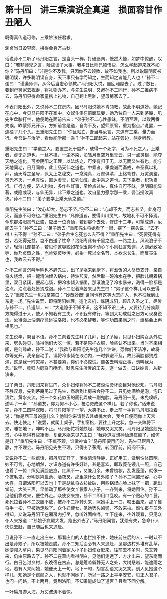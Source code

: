 # 第十回　讲三乘演说全真道　损面容甘作丑陋人

既得真传道可修，三乘妙法任君求。

渊贞当日毁容面，换得金身万古秋。

话说孙不二听了马丹阳之言，是当头一棒，打破迷网，恍然大悟，如梦中惊醒，叹曰：“若非师兄之言，险些误了大事。我平日比师兄颖悟些，怎么学起道来就不如你？”马丹阳曰：“非是你不及我，只因你不去领教，故不如我也。所以说聪明反被聪明误，许多聪明误自身，天下事只有学而知之，生而知之者能几人也！”孙不二谢曰：“谨遵师训，从今后当虚心领教。”马丹阳大悦，自回厢屋去了。过了数日，要到母舅家去祝寿，将礼物办齐，与先生说明，又邀孙不二同行，孙不二推病不去，马丹阳只得命家童携上礼物，自己跨上黑驴，望母舅家去了。

不表丹阳出外，又说孙不二在房内，因马丹阳说她不肯领教，故此不明道妙。她记在心中，今见马丹阳不在家中，众奴仆俱在前面玩耍，她乃独自一人来到茅庵，见先生盘膝打坐，他便跪在面前告曰：“弟子孙不二心性愚昧，不明至理，以致两番失误，昨蒙师兄开示，方知前言是道，自悔不及，望师原宥，重为指点。”说罢，一连磕了几个头。王重阳先生曰：“你且站立，吾当与汝言，夫道有三乘，量力而行。今吾讲与汝听，看你能学那一乘？”孙不二即起来，站在旁边，躬身听教。

重阳先生曰：“学道之人，要置生死于度外，破得一个死字，可为不死之人。上乘者，虚无之道也，一丝不挂，一尘不染，如皓月当空万里无云，只一点灵根，能夺天地之造化，可参阴阳之正理，以法炼之，可使有归于无，以无而又生有也，能与天地同老，日月同修，此上品天仙之道也。中乘者，秉虔诚而斋戒，奉圣真以礼拜，诵天尊之圣号，讽太上之秘文，一念纯真，万虑俱清，上格穹苍，万灵洞鉴，灵光不灭，一点真性，直达虚无，位列仙班，此中乘之道也。夫下乘者，积功累行。广行方便，济人利物，多作些好事，常检点过失，真住自可不昧，灵明原能显著，或隐或现，与仙无异，此下乘之道也。汝自量力愿学那一乘，吾当授汝真诀。”孙不二曰：“弟子要学上乘天仙之道。”

重阳先生笑曰：“汝心却大，恐志不坚。”孙不二曰：“心却不大，而志甚坚。此身可灭，而志不可夺也。”重阳先生曰: “凡修道者，要得山川灵气，故地利不可不择焉。今东郡洛阳灵气正盛，应出一位真仙，若到那个去处，修炼十二年，可望成道，汝能去乎？”孙不二曰：“弟子愿去。”重阳先生将她看了一眼，摆了一摆头说：“去不得！去不得！”孙不二曰：“弟子舍生忘死怎么去不得？”重阳先生曰：“死要死得有益，若死得无益，岂不白送了性命？洛阳离此有千里之遥，一路之上，风流浪子不少，轻薄儿郎甚多，若见你这容貌如花似玉岂不动心？小则狂言戏谑，大则必致凌辱，你乃贞烈之性，岂肯受彼秽污，必拚一死以全名节，本欲求长生，而反丧生也，我故云去不得。”

孙不二闻言沉吟半晌也不辞先生，出了茅庵来到厨下，将煮饭的人尽皆支开，亲自将火烧燃，把一罐清油倾入锅内，待油煎滚，然后取一碗冷水在手，把脸儿朝着锅里，双目紧闭，便起心肠，把冷水倾入锅里，那滚油见了冷水暴来，溅得一脸都是油点，油点着处皆烫成泡。孙不二忍着痛苦来见先生曰：“弟子这个样儿可以去得么？”重阳先生一见拍掌笑曰：“妙哉妙哉! 世间也有这等大志向人，也不枉我到山东走一场。”先生说罢，即将阴阳妙理，造化玄机，炼阴成阳，超凡入圣之工，尽传与孙不二。传道毕，曰：“大道隐于不知不识。这不知不识工夫，又要待几分疯颠方掩得过于人，使人不知我有工夫，不识我有修行，等到大功成就之日方可现身说法。汝待面上油泡痊愈远往洛阳，也不必来辞我，等你功圆果满之时，蟠桃会上再相见也。”

先生说毕，瞑目不语。孙不二向着先生拜了几拜，出了茅庵，只见仆妇婢女从外进来，劈头碰见，骇得他们大吃一惊，若不是原样衣服，险些认不出来。当时齐来相间，是何缘故，孙不二说：“我欲与重阳老先生造几个油饼，恐你们不洁净，故将尔等支开，我亲自动手，误将冷水倾在液油内，一时躲避不及，故此满脸都烫成泡，这是我一时灾星，不甚要紧，你们不必惊慌。自各去料理正事，勿叫我为念。”说毕，竟归内房将门掩闭，默思先生所传的工夫，逐一做去。口诀妙言，从新演来。

过了两日，丹阳归来将进门，众仆妇便将孙不二被滚油烫坏面目对他说知。马丹阳不胜叹息，先到茅庵见过了先生，然后到上房来会孙不二。只见她满脸是泡，泡已溃烂，黄水交流，把一个如花似玉的面孔弄成一副鬼脸。马丹阳一见，未免嗅叹，遂叫了一声：“孙道友，你为何不小心，被油烫成这个样儿，若了你也。”话未说完，孙不二圆睁双眼，将马丹阳望了一望，大笑不止，走上前一手将马丹阳拉着说：“你是西王母的童儿么？他叫你来请我去赴蟠桃大会，我今日便同你上天宫去。快走快走！”说罢，就爬上桌子，手扯窗格，要往上升之状，忽一交跌将下来，睡在地下，呻吟不止。马丹阳忙将她扶起，她却又哭又笑，马丹阳见她这般光景，心中觉得有些凄惨，复至茅庵来见先生曰：“我孙道友想神仙想疯颠了，如何是好？”重阳先生曰：“不疯不颠，谁做神仙？”马丹阳要再问时，先生已瞑目入静，并不理会。马丹阳见先生不理，只得出了茅庵，转回厅前，闷闷不乐。

又说孙不二一些疯话，把丹阳支开了，落得清清静静，正好用工，做到性体圆明，妙不可言，心地朗然，才识办道有许多好处，甚是喜欢，即取菱花镜儿一照，自己也着了一惊！照见满脸疤痕，红黑不一，又兼月余，未曾梳妆，乱发蓬蓬，就像一个披毛鬼，分明是鸠盘荼、活夜叉。那里像什么员外娘子？孙不二照罢形容，心中大喜，自谓洛阳可以去也！于是胡乱将衣衫扯破，用些锅煤向脸上抹了一把，跑出堂前，大笑三声，早惊动了那些使女丫鬟家人小子，一齐到来，将她围住。孙不二见他们靠过来，便往外走。众使女来拉，孙不二即用口乱咬。有一个贴心的丫鬟，死死拉着孙不二衣服不放，被孙不二掉转头来，照她手上一口，咬出血来。那丫鬟将手一松，早被她走脱了。众仆妇使女，见她势头凶猛，不敢来拉。慌忙报与员外得知。又说马丹阳正在厢房内打坐，忽听外面喧哗，忙下座来，往外观看，只见众仆人来报道：“孙娘子疯颠大发，跑出外去了。”马丹阳闻言，犹恐有失，急命仆人快快去赶，自己随后也来追赶。

且说孙不二一直走出庄来，那看庄门的人也拦挡不住，她庄前庄后的人，一时认不出是孙娘子，所以被她走脱。孙不二知后面必有人来追赶，见那边村外堆有乱草，她便闯入草内，果见马丹阳同着家人小子仆妇使女赶来，往前去不多时，忽又转来，仍由原路去了。孙不二在草内看得明白，见他们走远了，方才出来，望东南而行。白日乞讨乡村，夜晚宿在古庙，总是荒凉僻静无人之处，大树悬岩，能遮雨之地。若有人来问她，她便天上一句，地下一句，胡言乱语又哭又笑。别人见她这个样儿，知她是个疯颠之人，也就不问她了。所以一路之上平平安安，见正人君子，也问一问路，不上两月，竟到洛阳。不知果能成仙了道否？且看下回分解。

一叶扁舟游大海，万丈波涛不着惊。
